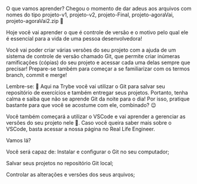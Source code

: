 O que vamos aprender?
Chegou o momento de dar adeus aos arquivos com nomes do tipo projeto-v1, projeto-v2, projeto-Final, projeto-agoraVai, projeto-agoraVai2.zip 👋

Hoje você vai aprender o que é controle de versão e o motivo pelo qual ele é essencial para a vida de uma pessoa desenvolvedora!

Você vai poder criar várias versões do seu projeto com a ajuda de um sistema de controle de versão chamado Git, que permite criar inúmeras ramificações (cópias) do seu projeto e acessar cada uma delas sempre que precisar! Prepare-se também para começar a se familiarizar com os termos branch, commit e merge!

Lembre-se: 🧠 Aqui na Trybe você vai utilizar o Git para salvar seu repositório de exercícios e também entregar seus projetos. Portanto, tenha calma e saiba que não se aprende Git da noite para o dia! Por isso, pratique bastante para que você se acostume com ele, combinado? 😉

Você também começará a utilizar o VSCode e vai aprender a gerenciar as versões do seu projeto nele 🥳. Caso você queira saber mais sobre o VSCode, basta acessar a nossa página no Real Life Engineer.

Vamos lá?

Você será capaz de:
Instalar e configurar o Git no seu computador;

Salvar seus projetos no repositório Git local;

Controlar as alterações e versões dos seus arquivos;


